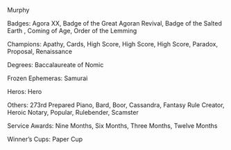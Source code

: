 Murphy

Badges: Agora XX, Badge of the Great Agoran Revival, Badge of the Salted Earth , Coming of Age, Order of the Lemming

Champions: Apathy, Cards, High Score, High Score, High Score, Paradox, Proposal, Renaissance

Degrees: Baccalaureate of Nomic

Frozen Ephemeras: Samurai

Heros: Hero

Others: 273rd Prepared Piano, Bard, Boor, Cassandra, Fantasy Rule Creator, Heroic Notary, Popular, Rulebender, Scamster

Service Awards: Nine Months, Six Months, Three Months, Twelve Months

Winner’s Cups: Paper Cup


